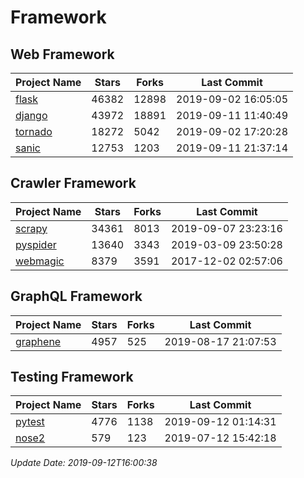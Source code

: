 # Framework

## Web Framework

| Project Name | Stars | Forks | Last Commit |
| ------------ | ----- | ----- | ----------- |
| [flask](https://github.com/pallets/flask) | 46382 | 12898 | 2019-09-02 16:05:05 |
| [django](https://github.com/django/django) | 43972 | 18891 | 2019-09-11 11:40:49 |
| [tornado](https://github.com/tornadoweb/tornado) | 18272 | 5042 | 2019-09-02 17:20:28 |
| [sanic](https://github.com/huge-success/sanic) | 12753 | 1203 | 2019-09-11 21:37:14 |

## Crawler Framework

| Project Name | Stars | Forks | Last Commit |
| ------------ | ----- | ----- | ----------- |
| [scrapy](https://github.com/scrapy/scrapy) | 34361 | 8013 | 2019-09-07 23:23:16 |
| [pyspider](https://github.com/binux/pyspider) | 13640 | 3343 | 2019-03-09 23:50:28 |
| [webmagic](https://github.com/code4craft/webmagic) | 8379 | 3591 | 2017-12-02 02:57:06 |

## GraphQL Framework

| Project Name | Stars | Forks | Last Commit |
| ------------ | ----- | ----- | ----------- |
| [graphene](https://github.com/graphql-python/graphene) | 4957 | 525 | 2019-08-17 21:07:53 |

## Testing Framework

| Project Name | Stars | Forks | Last Commit |
| ------------ | ----- | ----- | ----------- |
| [pytest](https://github.com/pytest-dev/pytest) | 4776 | 1138 | 2019-09-12 01:14:31 |
| [nose2](https://github.com/nose-devs/nose2) | 579 | 123 | 2019-07-12 15:42:18 |

*Update Date: 2019-09-12T16:00:38*